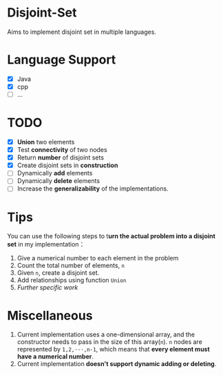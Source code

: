 # Disjoint-Set
Aims to implement disjoint set in multiple languages.
# Language Support
- [x] Java
- [x] cpp
- [ ] ...
# TODO
- [x] **Union** two elements
- [x] Test **connectivity** of two nodes
- [x] Return **number** of disjoint sets
- [x] Create disjoint sets in **construction**
- [ ] Dynamically **add** elements
- [ ] Dynamically **delete** elements
- [ ] Increase the **generalizability** of the implementations.

# Tips

You can use the following steps to t**urn the actual problem into a disjoint set** in my implementation：

1. Give a numerical number to each element in the problem
2. Count the total number of elements, `n`
3. Given `n`, create a disjoint set.
4. Add relationships using function `Union`
5. *Further specific work*

# Miscellaneous  
1. Current implementation uses a one-dimensional array, and the constructor needs to pass in the size of this array(`n`). `n` nodes are represented by `1,2,···,n-1`, which means that **every element must have a numerical number**.
2. Current implementation **doesn't support dynamic adding or deleting**.

